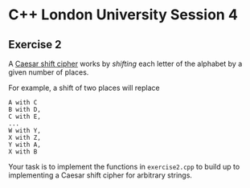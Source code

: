 
C++ London University Session 4
===============================

Exercise 2
----------

A [Caesar shift cipher](https://en.wikipedia.org/wiki/Caesar_cipher)
works by *shifting* each letter of the alphabet by a given number of places.

For example, a shift of two places will replace

```
A with C
B with D, 
C with E,
...
W with Y,
X with Z,
Y with A,
X with B
```

Your task is to implement the functions in `exercise2.cpp` to build up to
implementing a Caesar shift cipher for arbitrary strings.